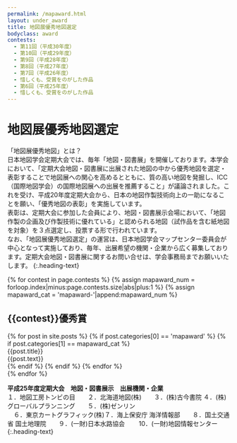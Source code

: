 ```yaml
---
permalink: /mapaward.html
layout: under_award
title: 地図展優秀地図選定
bodyclass: award
contests:
  - 第11回（平成30年度）
  - 第10回（平成29年度）
  - 第9回（平成28年度）
  - 第8回（平成27年度）
  - 第7回（平成26年度）
  - 惜しくも、受賞をのがした作品
  - 第6回（平成25年度）
  - 惜しくも、受賞をのがした作品
---
```


# 地図展優秀地図選定
「地図展優秀地図」とは？<br>日本地図学会定期大会では、毎年「地図・図書展」を開催しております。本学会において、「定期大会地図・図書展に出展された地図の中から優秀地図を選定・表彰することで地図展への関心を高めるとともに、質の高い地図を発掘し、ICC（国際地図学会）の国際地図展への出展を推薦すること」が議論されました。これを受け、平成20年度定期大会から、日本の地図作製技術向上の一助になることを願い、「優秀地図の表彰」を実施しています。<br>表彰は、定期大会に参加した会員により、地図・図書展示会場において、「地図作製の企画及び作製技術に優れている」と認められる地図（試作品を含む紙地図を対象）を３点選定し、投票する形で行われています。<br>なお、「地図展優秀地図選定」の運営は、日本地図学会マップセンター委員会が中心となって実施しており、毎年、出展希望の機関・企業から広く募集しております。定期大会地図・図書展に関するお問い合せは、学会事務局までお願いいたします。
{:.heading-text}

{% for contest in page.contests %}
{% assign mapaward_num = forloop.index|minus:page.contests.size|abs|plus:1 %}
{% assign mapaward_cat = 'mapaward-'|append:mapaward_num %}
<div class="top-section">
  <h2>{{contest}}優秀賞</h2>
  <div class="award-list">
    {% for post in site.posts %}
      {% if post.categories[0] == 'mapaward' %}
      {% if post.categories[1] == mapaward_cat %}
      <div class="list-box">
        <div class="list-box-inner">
          <div class="box-map-title">{{post.title}}</div>
          <div class="box-map-image"><img src="{{ site.baseurl }}{{ post.thumbnail }}" alt=""></div>
          <div class="box-map-text">{{post.text}}</div>
        </div>
      </div>
      {% endif %}
      {% endif %}
    {% endfor %}
  </div>
</div>
{% endfor %}

**平成25年度定期大会　地図・図書展示　出展機関・企業**
<br>
１．地図工房トンビの目　　２．北海道地図(株)　　３．(株)古今書院 ４．(株)グローバルプランニング　　５．(株)ゼンリン　<br>　６．東京カートグラフィック(株)７．海上保安庁 海洋情報部　　８．国土交通省 国土地理院　　９．(一財)日本水路協会 　　10．(一財)地図情報センター
{:.heading-text}